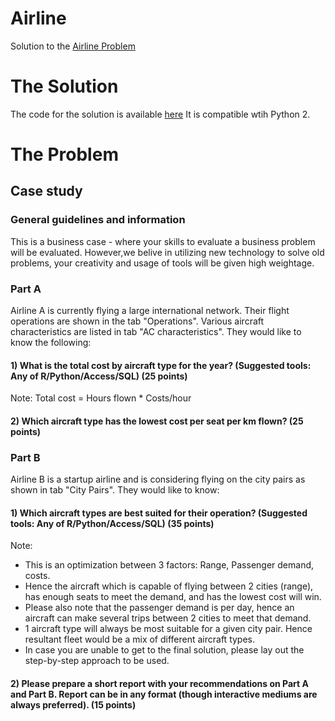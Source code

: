 # Airline
Solution to the [Airline Problem](case_study.xlsx)

# The Solution
The code for the solution is available [here](solution.py)
It is compatible wtih Python 2.

# The Problem
## Case study

### General guidelines and information
This is a business case - where your skills to evaluate a business problem will be evaluated.
However,we belive in utilizing new technology to solve old problems, your creativity and usage of tools will be given high weightage.

### Part A
Airline A is currently flying a large international network. Their flight operations are shown in the tab "Operations". Various aircraft characteristics are listed in tab "AC characteristics". They would like to know the following:

#### 1) What is the total cost by aircraft type for the year? (Suggested tools: Any of R/Python/Access/SQL) (25 points)
Note: Total cost = Hours flown * Costs/hour

#### 2) Which aircraft type  has the lowest cost per seat per km flown? (25 points)

### Part B
Airline B is a startup airline and is considering flying on the city pairs as shown in tab "City Pairs". They would like to know:

#### 1) Which aircraft types are best suited for their operation?  (Suggested tools: Any of R/Python/Access/SQL) (35 points)

Note:

- This is an optimization between 3 factors: Range, Passenger demand, costs.
- Hence the aircraft which is capable of flying between 2 cities (range), has enough seats to meet the demand, and has the lowest cost will win.
- Please also note that the passenger demand is per day, hence an aircraft can make several trips between 2 cities to meet that demand.
- 1 aircraft type will always be most suitable for a given city pair. Hence resultant fleet would be a mix of different aircraft types.
- In case you are unable to get to the final solution, please lay out the step-by-step approach to be used.

#### 2) Please prepare a short report with your recommendations on Part A and Part B. Report can be in any format (though interactive mediums are always preferred). (15 points)
